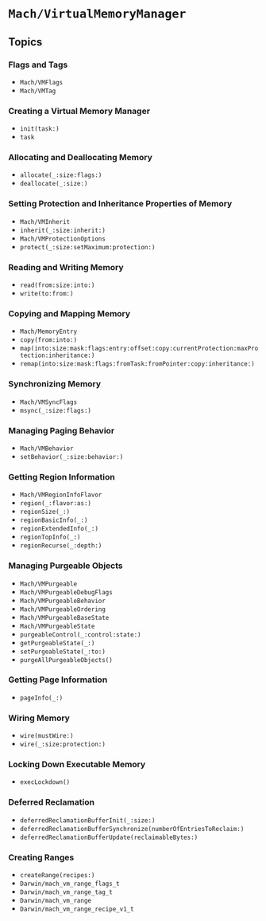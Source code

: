 # ``Mach/VirtualMemoryManager``

## Topics

### Flags and Tags

- ``Mach/VMFlags``
- ``Mach/VMTag``

### Creating a Virtual Memory Manager

- ``init(task:)``
- ``task``

### Allocating and Deallocating Memory

- ``allocate(_:size:flags:)``
- ``deallocate(_:size:)``

### Setting Protection and Inheritance Properties of Memory

- ``Mach/VMInherit``
- ``inherit(_:size:inherit:)``
- ``Mach/VMProtectionOptions``
- ``protect(_:size:setMaximum:protection:)``

### Reading and Writing Memory

- ``read(from:size:into:)``
- ``write(to:from:)``

### Copying and Mapping Memory

- ``Mach/MemoryEntry``
- ``copy(from:into:)``
- ``map(into:size:mask:flags:entry:offset:copy:currentProtection:maxProtection:inheritance:)``
- ``remap(into:size:mask:flags:fromTask:fromPointer:copy:inheritance:)``

### Synchronizing Memory

- ``Mach/VMSyncFlags``
- ``msync(_:size:flags:)``

### Managing Paging Behavior

- ``Mach/VMBehavior``
- ``setBehavior(_:size:behavior:)``

### Getting Region Information

- ``Mach/VMRegionInfoFlavor``
- ``region(_:flavor:as:)``
- ``regionSize(_:)``
- ``regionBasicInfo(_:)``
- ``regionExtendedInfo(_:)``
- ``regionTopInfo(_:)``
- ``regionRecurse(_:depth:)``

### Managing Purgeable Objects

- ``Mach/VMPurgeable``
- ``Mach/VMPurgeableDebugFlags``
- ``Mach/VMPurgeableBehavior``
- ``Mach/VMPurgeableOrdering``
- ``Mach/VMPurgeableBaseState``
- ``Mach/VMPurgeableState``
- ``purgeableControl(_:control:state:)``
- ``getPurgeableState(_:)``
- ``setPurgeableState(_:to:)``
- ``purgeAllPurgeableObjects()``

### Getting Page Information

- ``pageInfo(_:)``

### Wiring Memory

- ``wire(mustWire:)``
- ``wire(_:size:protection:)``

### Locking Down Executable Memory

- ``execLockdown()``

### Deferred Reclamation

- ``deferredReclamationBufferInit(_:size:)``
- ``deferredReclamationBufferSynchronize(numberOfEntriesToReclaim:)``
- ``deferredReclamationBufferUpdate(reclaimableBytes:)``

### Creating Ranges

- ``createRange(recipes:)``
- ``Darwin/mach_vm_range_flags_t``
- ``Darwin/mach_vm_range_tag_t``
- ``Darwin/mach_vm_range``
- ``Darwin/mach_vm_range_recipe_v1_t``